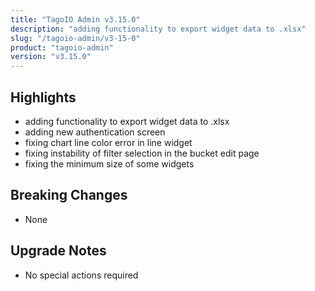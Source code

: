 ```yaml
---
title: "TagoIO Admin v3.15.0"
description: "adding functionality to export widget data to .xlsx"
slug: "/tagoio-admin/v3-15-0"
product: "tagoio-admin"
version: "v3.15.0"
---
```


## Highlights

- adding functionality to export widget data to .xlsx
- adding new authentication screen
- fixing chart line color error in line widget
- fixing instability of filter selection in the bucket edit page
- fixing the minimum size of some widgets

## Breaking Changes

- None

## Upgrade Notes

- No special actions required
